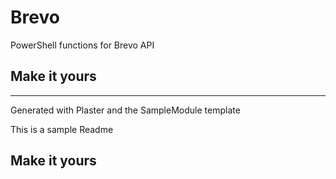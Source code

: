 # Brevo

PowerShell functions for Brevo API

## Make it yours

---
Generated with Plaster and the SampleModule template


This is a sample Readme

## Make it yours
